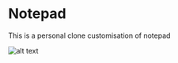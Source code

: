 # Notepad
This is a personal clone customisation of notepad


![alt text](http:https://pasteboard.co/IkiYZQP.png)

